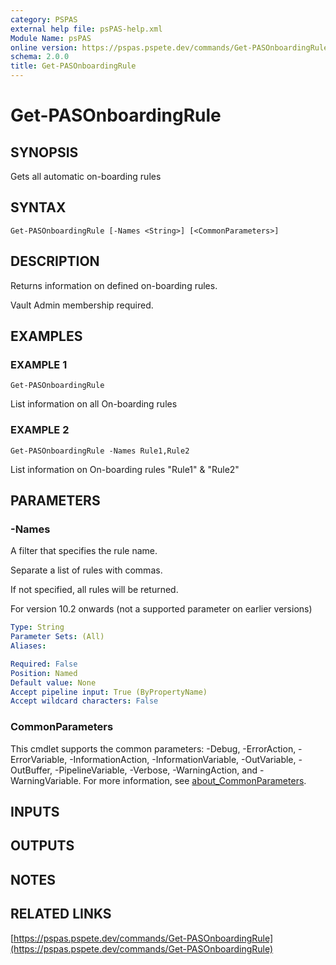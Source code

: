 ```yaml
---
category: PSPAS
external help file: psPAS-help.xml
Module Name: psPAS
online version: https://pspas.pspete.dev/commands/Get-PASOnboardingRule
schema: 2.0.0
title: Get-PASOnboardingRule
---
```


# Get-PASOnboardingRule

## SYNOPSIS
Gets all automatic on-boarding rules

## SYNTAX

```
Get-PASOnboardingRule [-Names <String>] [<CommonParameters>]
```

## DESCRIPTION
Returns information on defined on-boarding rules.

Vault Admin membership required.

## EXAMPLES

### EXAMPLE 1
```
Get-PASOnboardingRule
```

List information on all On-boarding rules

### EXAMPLE 2
```
Get-PASOnboardingRule -Names Rule1,Rule2
```

List information on On-boarding rules "Rule1" & "Rule2"

## PARAMETERS

### -Names
A filter that specifies the rule name.

Separate a list of rules with commas.

If not specified, all rules will be returned.

For version 10.2 onwards (not a supported parameter on earlier versions)

```yaml
Type: String
Parameter Sets: (All)
Aliases:

Required: False
Position: Named
Default value: None
Accept pipeline input: True (ByPropertyName)
Accept wildcard characters: False
```

### CommonParameters
This cmdlet supports the common parameters: -Debug, -ErrorAction, -ErrorVariable, -InformationAction, -InformationVariable, -OutVariable, -OutBuffer, -PipelineVariable, -Verbose, -WarningAction, and -WarningVariable. For more information, see [about_CommonParameters](http://go.microsoft.com/fwlink/?LinkID=113216).

## INPUTS

## OUTPUTS

## NOTES

## RELATED LINKS

[https://pspas.pspete.dev/commands/Get-PASOnboardingRule](https://pspas.pspete.dev/commands/Get-PASOnboardingRule)


